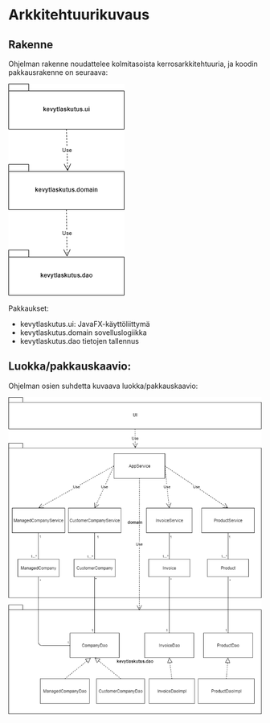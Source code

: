 # Arkkitehtuurikuvaus 

## Rakenne

Ohjelman rakenne noudattelee kolmitasoista kerrosarkkitehtuuria, ja koodin pakkausrakenne on seuraava:

![pakkauskaavio](pakkauskaavio.png)

Pakkaukset:

- kevytlaskutus.ui: JavaFX-käyttöliittymä 
- kevytlaskutus.domain sovelluslogiikka 
- kevytlaskutus.dao tietojen tallennus

## Luokka/pakkauskaavio:

 Ohjelman osien suhdetta kuvaava luokka/pakkauskaavio:

 ![pakkausluokkakaavio](pakkausluokkakaavio.png)
